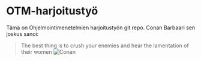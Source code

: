 # OTM-harjoitustyö
Tämä on Ohjelmointimenetelmien harjoitustyön git repo.
Conan Barbaari sen joskus sanoi:
>The best thing is to crush your enemies and hear the lamentation of their women
![Conan](http://cdn.themis-media.com/media/global/images/library/deriv/671/671579.jpg)